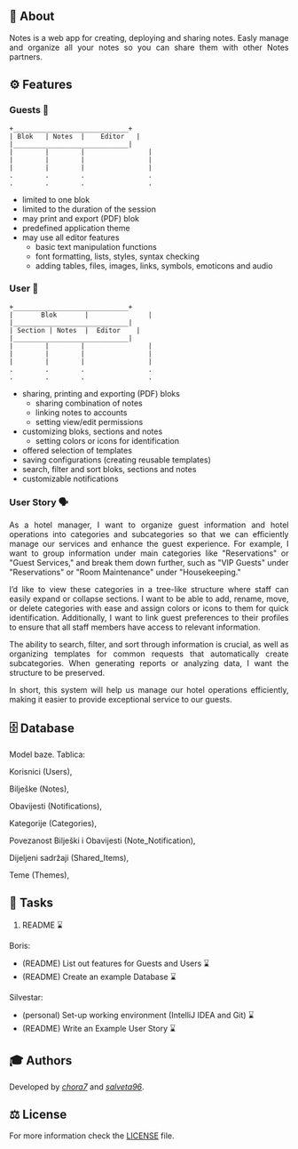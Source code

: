 ## 📝 About

<div align="justify">
Notes is a web app for creating, deploying and sharing notes. Easly manage and organize
all your notes so you can share them with other Notes partners.
</div>

## ⚙️ Features

### Guests 👥

```
+_____________________________+
| Blok   | Notes  |    Editor   |
|_____________________________|
|        |        |                |
|        |        |                |
|        |        |                |
.        .        .                .
.        .        .                .
```

- limited to one blok
- limited to the duration of the session
- may print and export (PDF) blok
- predefined application theme
- may use all editor features
    - basic text manipulation functions
    - font formatting, lists, styles, syntax checking
    - adding tables, files, images, links, symbols, emoticons and audio


### User 👤

```
+_____________________________+
|       Blok       |               |
|_____________________________|
| Section | Notes  |  Editor    |
|_____________________________|
|        |        |                |
|        |        |                |
|        |        |                |
.        .        .                .
.        .        .                .
```

- sharing, printing and exporting (PDF) bloks
    - sharing combination of notes
    - linking notes to accounts
    - setting view/edit permissions
- customizing bloks, sections and notes
    - setting colors or icons for identification
- offered selection of templates
- saving configurations (creating reusable templates)
- search, filter and sort bloks, sections and notes
- customizable notifications

### User Story 🗣️

<div align="justify">
As a hotel manager, I want to organize guest information and hotel operations into
categories and subcategories so that we can efficiently manage our services and
enhance the guest experience. For example, I want to group information under main
categories like "Reservations" or "Guest Services," and break them down further, such
as "VIP Guests" under "Reservations" or "Room Maintenance" under "Housekeeping."<br>

I’d like to view these categories in a tree-like structure where staff can easily
expand or collapse sections. I want to be able to add, rename, move, or delete
categories with ease and assign colors or icons to them for quick identification.
Additionally, I want to link guest preferences to their profiles to ensure that all
staff members have access to relevant information.

The ability to search, filter, and sort through information is crucial, as well as 
organizing templates for common requests that automatically create subcategories.
When generating reports or analyzing data, I want the structure to be preserved.

In short, this system will help us manage our hotel operations efficiently, making
it easier to provide exceptional service to our guests.
</div>

## 🗄️ Database

Model baze.
Tablica:

Korisnici (Users),

Bilješke (Notes),

Obavijesti (Notifications),

Kategorije (Categories),

Povezanost Bilješki i Obavijesti (Note_Notification),

Dijeljeni sadržaji (Shared_Items),

Teme (Themes),

## 📌 Tasks

1. README ⌛️

Boris:  
- (README) List out features for Guests and Users ⌛️
- (README) Create an example Database ⌛️

Silvestar:  
- (personal) Set-up working environment (IntelliJ IDEA and Git) ⌛️
- (README) Write an Example User Story ⌛️

## 🎓 Authors

Developed by [*chora7*](https://github.com/chora7) and [*salveta96*](https://github.com/salveta96).

## ⚖️  License

For more information check the [LICENSE](LICENSE) file.
